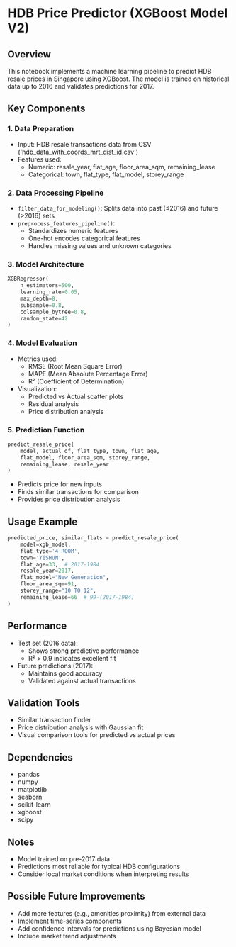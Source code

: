 # HDB Price Predictor (XGBoost Model V2)

## Overview
This notebook implements a machine learning pipeline to predict HDB resale prices in Singapore using XGBoost. The model is trained on historical data up to 2016 and validates predictions for 2017.

## Key Components

### 1. Data Preparation
- Input: HDB resale transactions data from CSV ('hdb_data_with_coords_mrt_dist_id.csv')
- Features used:
  - Numeric: resale_year, flat_age, floor_area_sqm, remaining_lease
  - Categorical: town, flat_type, flat_model, storey_range


### 2. Data Processing Pipeline
- `filter_data_for_modeling()`: Splits data into past (≤2016) and future (>2016) sets
- `preprocess_features_pipeline()`: 
  - Standardizes numeric features
  - One-hot encodes categorical features
  - Handles missing values and unknown categories

### 3. Model Architecture
```python
XGBRegressor(
    n_estimators=500,
    learning_rate=0.05,
    max_depth=8,
    subsample=0.8,
    colsample_bytree=0.8,
    random_state=42
)
```

### 4. Model Evaluation
- Metrics used:
  - RMSE (Root Mean Square Error)
  - MAPE (Mean Absolute Percentage Error)
  - R² (Coefficient of Determination)
- Visualization:
  - Predicted vs Actual scatter plots
  - Residual analysis
  - Price distribution analysis

### 5. Prediction Function
```python
predict_resale_price(
    model, actual_df, flat_type, town, flat_age, 
    flat_model, floor_area_sqm, storey_range, 
    remaining_lease, resale_year
)
```
- Predicts price for new inputs
- Finds similar transactions for comparison
- Provides price distribution analysis

## Usage Example
```python
predicted_price, similar_flats = predict_resale_price(
    model=xgb_model,
    flat_type='4 ROOM',
    town='YISHUN',
    flat_age=33,  # 2017-1984
    resale_year=2017,
    flat_model="New Generation",
    floor_area_sqm=91,
    storey_range="10 TO 12",
    remaining_lease=66  # 99-(2017-1984)
)
```

## Performance
- Test set (2016 data):
  - Shows strong predictive performance
  - R² > 0.9 indicates excellent fit
- Future predictions (2017):
  - Maintains good accuracy
  - Validated against actual transactions

## Validation Tools
- Similar transaction finder
- Price distribution analysis with Gaussian fit
- Visual comparison tools for predicted vs actual prices

## Dependencies
- pandas
- numpy
- matplotlib
- seaborn
- scikit-learn
- xgboost
- scipy

## Notes
- Model trained on pre-2017 data
- Predictions most reliable for typical HDB configurations
- Consider local market conditions when interpreting results

## Possible Future Improvements
- Add more features (e.g., amenities proximity) from external data
- Implement time-series components
- Add confidence intervals for predictions using Bayesian model
- Include market trend adjustments